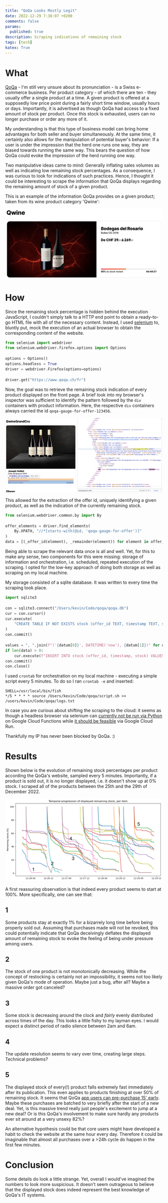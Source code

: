 ```yaml
---
title: "QoQa Looks Mostly Legit"
date: 2022-12-29 7:38:07 +0200
comments: false
params:
  published: true
description: Scraping indications of remaining stock
tags: [tech]
katex: True
---
```


# What

[QoQa](https://www.qoqa.ch/) - I'm still very unsure about its pronunciation -
is a Swiss e-commerce business. Per product category - of which there are ten -
they usually offer a single product at a time. A given product is offered at a supposedly
low price point during a fairly short time window, usually hours
or days. Importantly, it is advertised as though QoQa had access to a fixed
amount of stock per product. Once this stock is exhausted, users can no longer
purchase or order any more of it.

My understanding is that this type of business model can bring home advantages for
both seller and buyer simultaneously. At the same time, it certainly also allows
for the manipulation of potential buyer's behavior: If a user is under the impression
that the herd one runs one way, they are biased towards running the same way. This bears the
question of how QoQa could evoke the impression of the herd running one way.

Two manipulative ideas came to mind: Generally inflating sales volumes as well as indicating low
remaining stock percentages. As a consequence, I was curious to look for indications of such
practices. Hence, I thought it could be interesting to scrape the
information that QoQa displays regarding the remaining amount of stock of a given product.

This is an example of the information QoQa provides on a given product; taken from its wine
product category 'Qwine':

![](/imgs/qoqa/qoqa.png)

# How

Since the remaining stock percentage is hidden behind the execution JavaScript, I couldn't simply
talk to a HTTP end point to obtain a ready-to-go HTML file with all of the necessary
content. Instead, I used [selenium](https://www.selenium.dev/) to, bluntly put, mock the
execution of an actual browser to obtain the corresponding content of the website.

```python
from selenium import webdriver
from selenium.webdriver.firefox.options import Options

options = Options()
options.headless = True
driver = webdriver.Firefox(options=options)

driver.get("https://www.qoqa.ch/fr")
```

Now, the goal was to retrieve the remaining stock indication of every product
displayed on the front page. A brief look into my browser's inspector was sufficient
to identify the pattern followed by the `div` containers with product information. Here,
the respective `div` containers always carried the id `qoqa-gauge-for-offer-123456`.

![](/imgs/qoqa/inspector.png)

This allowed for the extraction of the offer id, uniquely identifying a given product, as
well as the indication of the currently remaining stock.

```python
from selenium.webdriver.common.by import By

offer_elements = driver.find_elements(
    By.XPATH, "//*[starts-with(@id, 'qoqa-gauge-for-offer')]"
)
data = [(_offer_id(element), _remainder(element)) for element in offer_elements]
```

Being able to scrape the relevant data once is all and well. Yet, for this to make any sense,
two components for this were missing: storage of information and orchestration, i.e. scheduled,
repeated execution of the scraping. I opted for the low-key approach of doing both storage as well as scraping on my local machine.

My storage consisted of a sqlite database. It was written to every time the scraping took place.

```python
import sqlite3

con = sqlite3.connect("/Users/kevin/Code/qoqa/qoqa.db")
cur = con.cursor()
cur.execute(
    "CREATE TABLE IF NOT EXISTS stock (offer_id TEXT, timestamp TEXT, stock REAL)"
)
con.commit()

values = ", ".join(f"('{datum[0]}', DATETIME('now'), {datum[1]})" for datum in data)
if len(data) > 0:
    cur.execute(f"INSERT INTO stock (offer_id, timestamp, stock) VALUES {values} ;")
con.commit()
con.close()
```

I used `crontab` for orchestration on my local machine - executing a simple script every 5 minutes. To do so I ran `crontab -e` and inserted:

```shell
SHELL=/usr/local/bin/fish
*/5 * * * * source /Users/kevin/Code/qoqa/script.sh >> /users/kevin/Code/qoqa/logs.txt
```

In case you are curious about shifting the scraping to the cloud: it seems as though a headless browser via
selenium can [currently not be run via Python](https://stackoverflow.com/questions/70661914/can-i-use-selenium-webdriver-with-google-cloud-functions)
on Google Cloud Functions while
[it should be feasible](https://dev.to/googlecloud/using-headless-chrome-with-cloud-run-3fdp)
via Google Cloud Run.

Thankfully my IP has never been blocked by QoQa. :)

# Results

Shown below is the evolution of remaining stock percentages per product according the QoQa's
website, sampled every 5 minutes. Importantly, if a product is sold out, it is no
longer displayed, i.e. it doesn't show up at 0% stock. I scraped all of the products between
the 25th and the 29th of December 2022.

![](/imgs/qoqa/stock.png)

A first reassuring observation is that indeed every product seems to start at 100%.
More specifically, one can see that:

## 1
Some products stay at exactly 1% for a bizarrely long time before being properly sold out.
Assuming that purchases made will not be revoked, this could potentially indicate that
QoQa deceivingly deflates the displayed amount of remaining stock to evoke the feeling
of being under pressure among users.

## 2
The stock of one product is not monotonically decreasing.
While the concept of restocking is certainly not an impossibility, it seems not too likely
given QoQa's mode of operation. Maybe just a bug, after all? Maybe a massive order got canceled?

## 3
Some stock is decreasing around the clock and _fairly_ evenly distributed across times of the day.
This looks a little fishy to my layman eyes. I would expect a distinct period of radio
silence between 2am and 6am.

## 4
The update resolution seems to vary over time, creating large steps. Technical problems?

## 5
The displayed stock of every(!) product falls extremely fast immediately after its publication. This even
applies to products finishing at over 50% of remaining stock. It seems that QoQa [app users can pre-purchase 15' early](https://www.qoqa.ch/fr/concept).
Maybe these purchases are batched to very briefly after the start of a new deal. Yet, is this massive
trend really just people's excitement to jump at a new deal? Or is this QoQa's involvement
to make sure hardly any products ever sit around at a very unsexy 82%?

An alternative hypothesis could be that core users might have developed a habit to check the website at the same hour every day. Therefore
it could be imaginable that almost all purchases over a >24h cycle do happen in the first few minutes.


# Conclusion

Some details do look a little strange. Yet, overall I would've imagined the numbers to look more suspicious.
It doesn't seem outrageous to believe that the displayed stock does indeed represent the best knowledge
of QoQa's IT systems.

